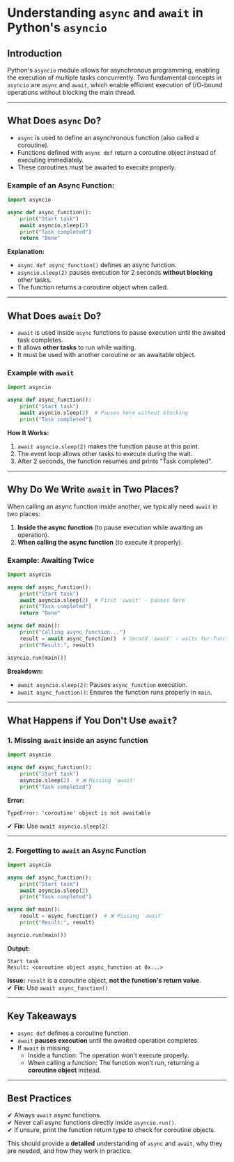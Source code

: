 # Understanding `async` and `await` in Python's `asyncio`

## **Introduction**
Python's `asyncio` module allows for asynchronous programming, enabling the execution of multiple tasks concurrently. Two fundamental concepts in `asyncio` are `async` and `await`, which enable efficient execution of I/O-bound operations without blocking the main thread.

---

## **What Does `async` Do?**
- `async` is used to define an asynchronous function (also called a coroutine).
- Functions defined with `async def` return a coroutine object instead of executing immediately.
- These coroutines must be awaited to execute properly.

### **Example of an Async Function:**
```python
import asyncio

async def async_function():
    print("Start task")
    await asyncio.sleep(2)
    print("Task completed")
    return "Done"
```
**Explanation:**
- `async def async_function()` defines an async function.
- `asyncio.sleep(2)` pauses execution for 2 seconds **without blocking** other tasks.
- The function returns a coroutine object when called.

---

## **What Does `await` Do?**
- `await` is used inside `async` functions to pause execution until the awaited task completes.
- It allows **other tasks** to run while waiting.
- It must be used with another coroutine or an awaitable object.

### **Example with `await`**
```python
import asyncio

async def async_function():
    print("Start task")
    await asyncio.sleep(2)  # Pauses here without blocking
    print("Task completed")
```
**How It Works:**
1. `await asyncio.sleep(2)` makes the function pause at this point.
2. The event loop allows other tasks to execute during the wait.
3. After 2 seconds, the function resumes and prints "Task completed".

---

## **Why Do We Write `await` in Two Places?**
When calling an async function inside another, we typically need `await` in two places:
1. **Inside the async function** (to pause execution while awaiting an operation).
2. **When calling the async function** (to execute it properly).

### **Example: Awaiting Twice**
```python
import asyncio

async def async_function():
    print("Start task")
    await asyncio.sleep(2)  # First 'await' - pauses here
    print("Task completed")
    return "Done"

async def main():
    print("Calling async function...")
    result = await async_function()  # Second 'await' - waits for function to finish
    print("Result:", result)

asyncio.run(main())
```
**Breakdown:**
- `await asyncio.sleep(2)`: Pauses `async_function` execution.
- `await async_function()`: Ensures the function runs properly in `main`.

---

## **What Happens if You Don't Use `await`?**

### **1. Missing `await` inside an async function**
```python
import asyncio

async def async_function():
    print("Start task")
    asyncio.sleep(2)  # ❌ Missing 'await'
    print("Task completed")
```
**Error:**
```
TypeError: 'coroutine' object is not awaitable
```
✔ **Fix:** Use `await asyncio.sleep(2)`

---

### **2. Forgetting to `await` an Async Function**
```python
import asyncio

async def async_function():
    print("Start task")
    await asyncio.sleep(2)
    print("Task completed")

async def main():
    result = async_function()  # ❌ Missing 'await'
    print("Result:", result)

asyncio.run(main())
```
**Output:**
```
Start task
Result: <coroutine object async_function at 0x...>
```
**Issue:** `result` is a coroutine object, **not the function's return value**.  
✔ **Fix:** Use `await async_function()`

---

## **Key Takeaways**
- `async def` defines a coroutine function.
- `await` **pauses execution** until the awaited operation completes.
- If `await` is missing:
  - Inside a function: The operation won't execute properly.
  - When calling a function: The function won’t run, returning a **coroutine object** instead.

---

## **Best Practices**
✔ Always `await` async functions.  
✔ Never call async functions directly inside `asyncio.run()`.  
✔ If unsure, print the function return type to check for coroutine objects.  

This should provide a **detailed** understanding of `async` and `await`, why they are needed, and how they work in practice.

